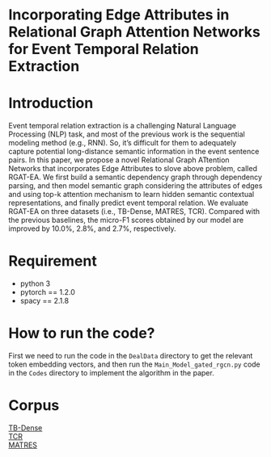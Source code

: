 # Incorporating Edge Attributes in Relational Graph Attention Networks for Event Temporal Relation Extraction 

# Introduction
Event temporal relation extraction is a challenging Natural Language Processing (NLP) task, 
and most of the previous work is the sequential modeling method (e.g., RNN). So, it’s difficult for them to adequately capture potential long-distance semantic information in the event sentence pairs. 
In this paper, we propose a novel Relational Graph ATtention Networks that incorporates Edge Attributes to slove above problem, 
called RGAT-EA. We first build a semantic dependency graph through dependency parsing, 
and then model semantic graph considering the attributes of edges and using top-k attention mechanism to learn hidden semantic 
contextual representations, and finally predict event temporal relation. 
We evaluate RGAT-EA on three datasets (i.e., TB-Dense, MATRES, TCR). 
Compared with the previous baselines, the micro-F1 scores obtained by our model are improved by 10.0\%, 2.8\%, and 2.7\%, respectively.

# Requirement
- python 3
- pytorch == 1.2.0
- spacy == 2.1.8 

# How to run the code?

First we need to run the code in the `DealData` directory to get the relevant token embedding vectors, 
and then run the `Main_Model_gated_rgcn.py` code in the `Codes` directory to implement the algorithm in the paper. 

# Corpus 

[TB-Dense](https://www.usna.edu/Users/cs/nchamber/caevo/#corpus)  
[TCR](https://github.com/qiangning/TemporalCausalReasoning)  
[MATRES](https://github.com/qiangning/MATRES)  
